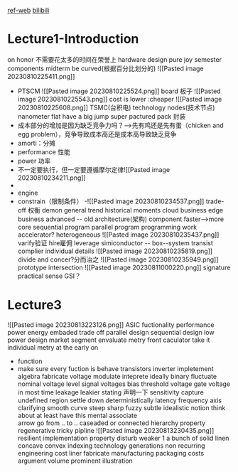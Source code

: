 [ref-web](https://inst.eecs.berkeley.edu/~eecs151/fa20/)
[bilibili](https://www.bilibili.com/video/BV1bv4y1T751/?spm_id_from=333.337.search-card.all.click&vd_source=cb64864e5d6f3b2ed97660cb428132e0)
# Lecture1-Introduction
on honor 不需要花太多的时间在荣誉上
hardware design
pure joy
semester
components
midterm
be curved(根据百分比划分的)
![[Pasted image 20230810225411.png]]
- PTSCM
![[Pasted image 20230810225524.png]]
board 板子
![[Pasted image 20230810225543.png]]
cost is lower :cheaper
![[Pasted image 20230810225608.png]]
TSMC(台积电)
technology nodes(技术节点)
nanometer
flat
have a big jump
super pactured 
pack 封装
- 成本部分的增加是因为缺乏竞争力吗？-->先有鸡还是先有蛋（chicken and egg problem），竞争导致成本高还是成本高导致缺乏竞争
- amorti：分摊
- performance 性能
- power 功率
- 不一定要执行，但一定要遵循摩尔定律![[Pasted image 20230810234211.png]]
- 
- engine
- constrain（限制条件）
-![[Pasted image 20230810234537.png]]
trade-off 权衡
demon
general trend
historical moments
cloud business
edge business
advanced -- old
architecture(架构)
component
faster-->more core
sequential program
parallel program
programming work
accelerator?
heterogeneous
![[Pasted image 20230810235437.png]]
 varify验证
 hire雇佣
  leverage
  simiconductor -- box--system
  transist
  complier
  individual details
  ![[Pasted image 20230810235819.png]]
  divide and concer?分而治之
  ![[Pasted image 20230810235949.png]]
 prototype
 intersection
 ![[Pasted image 20230811000220.png]]
 signature
 practical sense
 GSI？
# Lecture3
![[Pasted image 20230813223126.png]]
ASIC
fuctionality
performance power energy
embaded
trade off
parallel design
sequential design 
low power design 
market segment
envaluate
metry
front
caculator
take it
individual metry
at the early on
- function
- make sure every fuction is behave
transistors
inverter
impletement
algebra
fabricate
voltage
modulate
inteprete
ideally
binary
fluctuate 
nominal voltage level
signal voltages
bias
threshold voltage
gate voltage
in most time
leakage
leakier
stating 声明一下
sensitivity
capture
undefined region
settle down
deterministically
latency
frequency
axis
clarifying
smooth curve
steep
sharp
fuzzy
subtle
idealistic
notion
think about at least have this mental
associate  
arrow go from .. to ..
caseaded or connected 
hierarchy
property
regenerative
tricky
pipline
![[Pasted image 20230813230435.png]]
resilient
implementation
property
disturb
weaker 1
a bunch of
solid linen 
concave convex
indexing
technology generations
non recurring engineering cost
liner
fabricate
manufacturing
packaging costs
argument
volume
prominent
illustration


















  

